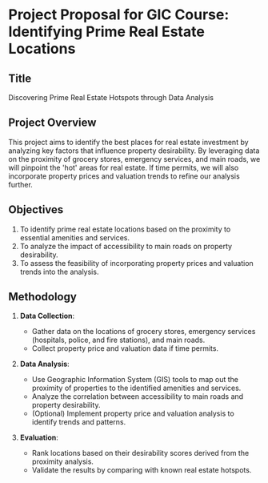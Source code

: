 # Project Proposal for GIC Course: Identifying Prime Real Estate Locations

## Title
Discovering Prime Real Estate Hotspots through Data Analysis

## Project Overview
This project aims to identify the best places for real estate investment by analyzing key factors that influence property desirability. By leveraging data on the proximity of grocery stores, emergency services, and main roads, we will pinpoint the 'hot' areas for real estate. If time permits, we will also incorporate property prices and valuation trends to refine our analysis further.

## Objectives
1. To identify prime real estate locations based on the proximity to essential amenities and services.
2. To analyze the impact of accessibility to main roads on property desirability.
3. To assess the feasibility of incorporating property prices and valuation trends into the analysis.

## Methodology
1. **Data Collection**:
   - Gather data on the locations of grocery stores, emergency services (hospitals, police, and fire stations), and main roads.
   - Collect property price and valuation data if time permits.

2. **Data Analysis**:
   - Use Geographic Information System (GIS) tools to map out the proximity of properties to the identified amenities and services.
   - Analyze the correlation between accessibility to main roads and property desirability.
   - (Optional) Implement property price and valuation analysis to identify trends and patterns.

3. **Evaluation**:
   - Rank locations based on their desirability scores derived from the proximity analysis.
   - Validate the results by comparing with known real estate hotspots. 